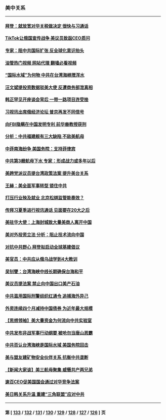 ### 美中关系
---
#### [拜登：就放宽对华关税做决定 很快与习通话](../../pages/nf1412576/n13762428.md?06190845) 
#### [TikTok让俄国宣传战争 美议员致函CEO质问](../../pages/nf1412576/n13762112.md?06190845) 
#### [专家：阻中共国际扩张 反全球化意识抬头](../../pages/nf1412576/n13761868.md?06190845) 
#### [油管热门视频 网站代理 翻墙必看视频](http://209.222.30.114:81/youtube.html?06190845)
#### [“国际水域”为何物 中共在台湾海峡搅浑水](../../pages/nf1412576/n13762058.md?06190845) 
#### [汪文斌提投资数据驳美大使 反遭商务部泄真相](../../pages/nf1412576/n13761701.md?06190845) 
#### [韩正罕见开座谈会背后 一带一路项目连受挫](../../pages/nf1412576/n13761858.md?06190845) 
#### [习视讯出席俄经济论坛 普京再发不同信号](../../pages/nf1412576/n13761933.md?06190845) 
#### [向FBI隐瞒在中国发明专利 前华裔教授获刑](../../pages/nf1412576/n13761839.md?06190845) 
#### [分析：中共福建舰有三大缺陷 不敌美航母](../../pages/nf1412576/n13761846.md?06190845) 
#### [中菲南海纷争 美国务院：支持菲律宾](../../pages/nf1412576/n13761795.md?06190845) 
#### [中共第3艘航母下水 专家：形成战力或多年以后](../../pages/nf1412576/n13761788.md?06190845) 
#### [美跨党派议员提台湾政策法案 提升美台关系](../../pages/nf1412576/n13761597.md?06190845) 
#### [王赫：美全面军事转型 锁住中共](../../pages/nf1412576/n13761307.md?06190845) 
#### [打压行业殃及就业 北京松绑监管能奏效？](../../pages/nf1412576/n13761130.md?06190845) 
#### [传拜习夏季进行视讯通话 见面要在20大之后](../../pages/nf1412576/n13761110.md?06190845) 
#### [美驻华大使：上海封城致大量美商人离开中国](../../pages/nf1412576/n13761148.md?06190845) 
#### [美对外投资立法 分析：阻止技术流向中国](../../pages/nf1412576/n13761103.md?06190845) 
#### [对抗中共野心 拜登拟启动全球基建倡议](../../pages/nf1412576/n13761108.md?06190845) 
#### [美官员：中共应从俄乌战学到4大教训](../../pages/nf1412576/n13760917.md?06190845) 
#### [吴钊燮：台湾海峡中线长期确保台海和平](../../pages/nf1412576/n13760922.md?06190845) 
#### [美议员提法案 禁止向中国出口美产石油](../../pages/nf1412576/n13760641.md?06190845) 
#### [中共滥用国际刑警组织红通令 追捕海外异己](../../pages/nf1412576/n13760626.md?06190845) 
#### [外资连续四个月减持中国债券 为近年最大规模](../../pages/nf1412576/n13760407.md?06190845) 
#### [【思想领袖】美大量资金为何流向中共实验室](../../pages/nf1412576/n13740268.md?06190845) 
#### [中共发布非战军事行动纲要 被呛勿当唐山恶霸](../../pages/nf1412576/n13760399.md?06190845) 
#### [中共否认台湾海峡是国际水域 美国务院回击](../../pages/nf1412576/n13760335.md?06190845) 
#### [美与盟友建矿物安全伙伴关系 抗衡中共垄断](../../pages/nf1412576/n13760282.md?06190845) 
#### [【新闻大家谈】美三航母聚集 威慑共产两兄弟](../../pages/nf1412576/n13759838.md?06190845) 
#### [逾百CEO促美国国会通过对华竞争法案](../../pages/nf1412576/n13760158.md?06190845) 
#### [美日韩关系升温 重建“三角联盟”应对中共](../../pages/nf1412576/n13760016.md?06190845) 

---
#### 第 [ [133](./133.md?06190845) / [132](./132.md?06190845) / [131](./131.md?06190845) / [130](./130.md?06190845) / [129](./129.md?06190845) / [128](./128.md?06190845) / [127](./127.md?06190845) / [126](./126.md?06190845) ] 页
